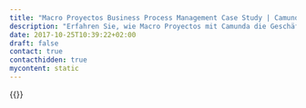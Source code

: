 ```yaml
---
title: "Macro Proyectos Business Process Management Case Study | Camunda BPM"
description: "Erfahren Sie, wie Macro Proyectos mit Camunda die Geschäftsprozessautomatisierung organisiert und die Effizienz im Unternehmen gesteigert hat. Camunda ist der Marktführer für Workflow-Automatisierung basierend auf Java und BPMN 2.0."
date: 2017-10-25T10:39:22+02:00
draft: false
contact: true
contacthidden: true
mycontent: static
---
```

{{<case-study-single
company="Macro Proyectos"
companydescription="<p>We are a Colombian company with extensive experience in the construction of technological tools for the capture, validation and centralization of information, process automation and electronic document management; Supported by methodologies such as BPM (Business Process Management) and ECM (Enterprise Content Management).</p><p>Our company specializes in the construction of technological tools and service provision supported by new methodologies and technological infrastructures, to offer our customers high level products and services.</p>"
customerquote=""
teaser=""
usecase=""
videolink=""
logo="//images.ctfassets.net/vpidbgnakfvf/42uUL2uL2EqGiaYsok4Kwm/67062e98de2c8ba6ba24a213f9db49ea/macro-proyectos.svg"
pdf=""
thumbnail="">}}